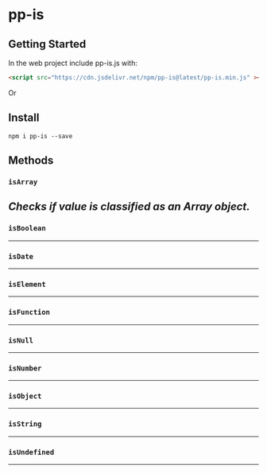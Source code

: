 # pp-is

## Getting Started

In the web project include pp-is.js with:

```html
<script src="https://cdn.jsdelivr.net/npm/pp-is@latest/pp-is.min.js" ></script>
```

Or

## Install

```console
npm i pp-is --save
```
## Methods

### `isArray`

_Checks if value is classified as an Array object._
---
### `isBoolean`
---
### `isDate`
---
### `isElement`
---
### `isFunction`
---
### `isNull`
---
### `isNumber`
---
### `isObject`
---
### `isString`
---
### `isUndefined`
---
